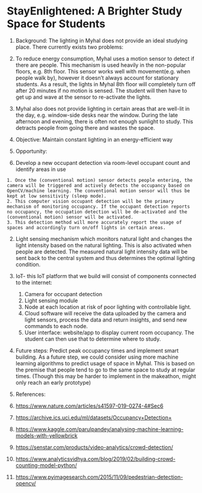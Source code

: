 # StayEnlightened: A Brighter Study Space for Students

1. Background: The lighting in Myhal does not provide an ideal studying place. There currently exists two problems:
  1. To reduce energy consumption, Myhal uses a motion sensor to detect if there are people. This mechanism is used heavily in the non-popular floors, e.g. 8th floor.  This sensor works well with movement(e.g. when people walk by), however it doesn’t always  account for stationary students. As a result, the lights in Myhal 8th floor will completely turn off after 20 minutes if no motion is sensed. The student will then have to get up and wave at the sensor to re-activate the lights. 

  2. Myhal also does not provide lighting in certain areas that are well-lit in the day, e.g. window-side desks near the window. During the late afternoon and evening, there is often not enough sunlight to study. This detracts people from going there and wastes the space.  

2. Objective: Maintain constant lighting in an energy-efficient way

3. Opportunity:

  1. Develop a new occupant detection via room-level occupant count and identify areas in use

    1. Once the (conventional motion) sensor detects people entering, the camera will be triggered and actively detects the occupancy based on OpenCV/machine learning. The conventional motion sensor will thus be kept at low sensitivity (sleep mode).
    2. This computer vision occupant detection will be the primary mechanism of monitoring occupancy. If the occupant detection reports no occupancy, the occupation detection will be de-activated and the (conventional motion) sensor will be activated.
    3. This detection method will more accurately report the usage of spaces and accordingly turn on/off lights in certain areas.
  2. Light sensing mechanism which monitors natural light and changes the light intensity based on the natural lighting. This is also activated when people are detected. The measured natural light intensity data will be sent back to the central system and thus determines the optimal lighting condition.
  3. IoT- this IoT platform that we build will consist of components connected to the internet:
      1. Camera for occupant detection
      2. Light sensing module
      3. Node at each location at risk of poor lighting with controllable light.
      4. Cloud software will receive the data uploaded by the camera and light sensors, process the data and return insights, and send new commands to each node.
      5. User interface: website/app to display current room occupancy. The student can then use that to determine where to study.
  4. Future steps: Predict peak occupancy times and implement smart building.
      As a future step, we could consider using more machine learning algorithms to predict usage of space in Myhal. This is based on the premise that people tend to go to the same space to study at regular times. (Though this may be harder to implement in the makeathon, might only reach an early prototype)

4. References:
  1. https://www.nature.com/articles/s41597-019-0274-4#Sec6
  2. https://archive.ics.uci.edu/ml/datasets/Occupancy+Detection+
  3. https://www.kaggle.com/parulpandey/analysing-machine-learning-models-with-yellowbrick
  4. https://senstar.com/products/video-analytics/crowd-detection/
  5. https://www.analyticsvidhya.com/blog/2019/02/building-crowd-counting-model-python/
  6. https://www.pyimagesearch.com/2015/11/09/pedestrian-detection-opencv/
